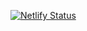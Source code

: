 [![Netlify Status](https://api.netlify.com/api/v1/badges/cf7eb441-f607-4bd8-8ffe-7f983b334b37/deploy-status)](https://app.netlify.com/sites/ayamkayraph/deploys)
